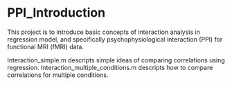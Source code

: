 # PPI_Introduction

This project is to introduce basic concepts of interaction analysis in regression model, and specifically psychophysiological interaction (PPI) for functional MRI (fMRI) data.

Interaction_simple.m descripts simple ideas of comparing correlations using regression.
Interaction_multiple_conditions.m descripts how to compare correlations for multiple conditions. 
